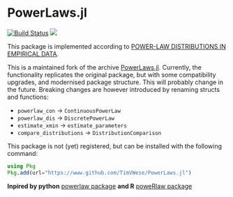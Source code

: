 # PowerLaws.jl

[![Build Status](https://github.com/TimVWese/PowerLaws.jl/actions/workflows/CI.yml/badge.svg?branch=master)](https://github.com/TimVWese/NetworkJumpProcesses.jl/actions/workflows/CI.yml?query=branch%3Amaster)
[![](https://img.shields.io/badge/docs-dev-blue.svg)](https://timvwese.github.io/PowerLaws.jl/dev/)


This package is implemented according to [POWER-LAW DISTRIBUTIONS IN EMPIRICAL DATA](http://arxiv.org/pdf/0706.1062v2.pdf).


This is a maintained fork of the archive [PowerLaws.jl](https://github.com/johnybx/PowerLaws.jl).
Currently, the functionality replicates the original package, but with some compatibility upgrades, and modernised package structure.
This will probably change in the future.
Breaking changes are however introduced by renaming structs and functions:
- `powerlaw_con` -> `ContinuousPowerLaw`
- `powerlaw_dis` -> `DiscretePowerLaw`
- `estimate_xmin` -> `estimate_parameters`
- `compare_distributions` -> `DistributionComparison`

This package is not (yet) registered, but can be installed with the following command:
```julia
using Pkg
Pkg.add(url="https://www.github.com/TimVWese/PowerLaws.jl")
```

**Inpired by python** [powerlaw package](https://pypi.python.org/pypi/powerlaw)
**and R** [poweRlaw package](http://arxiv.org/pdf/1407.3492v1.pdf)
